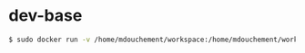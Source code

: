 # dev-base

```bash
$ sudo docker run -v /home/mdouchement/workspace:/home/mdouchement/workspace -it mdouchement/devbase:latest
```
